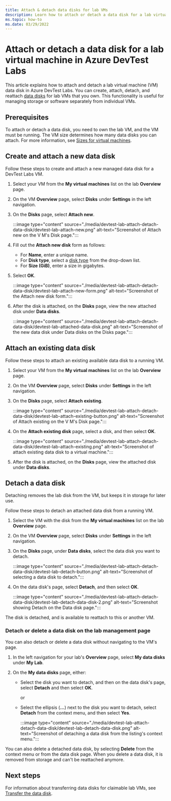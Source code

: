 ```yaml
---
title: Attach & detach data disks for lab VMs
description: Learn how to attach or detach a data disk for a lab virtual machine in Azure DevTest Labs.
ms.topic: how-to
ms.date: 03/29/2022
---
```


# Attach or detach a data disk for a lab virtual machine in Azure DevTest Labs

This article explains how to attach and detach a lab virtual machine (VM) data disk in Azure DevTest Labs. You can create, attach, detach, and reattach [data disks](/azure/virtual-machines/managed-disks-overview) for lab VMs that you own. This functionality is useful for managing storage or software separately from individual VMs.

## Prerequisites

To attach or detach a data disk, you need to own the lab VM, and the VM must be running. The VM size determines how many data disks you can attach. For more information, see [Sizes for virtual machines](/azure/virtual-machines/sizes).

## Create and attach a new data disk

Follow these steps to create and attach a new managed data disk for a DevTest Labs VM.

1. Select your VM from the **My virtual machines** list on the lab **Overview** page.

1. On the VM **Overview** page, select **Disks** under **Settings** in the left navigation.
 
1. On the **Disks** page, select **Attach new**.

   :::image type="content" source="./media/devtest-lab-attach-detach-data-disk/devtest-lab-attach-new.png" alt-text="Screenshot of Attach new on the V M's Disk page.":::

1. Fill out the **Attach new disk** form as follows:

   - For **Name**, enter a unique name.
   - For **Disk type**, select a [disk type](/azure/virtual-machines/disks-types) from the drop-down list.
   - For **Size (GiB)**, enter a size in gigabytes.

1. Select **OK**.

    :::image type="content" source="./media/devtest-lab-attach-detach-data-disk/devtest-lab-attach-new-form.png" alt-text="Screenshot of the Attach new disk form.":::

1. After the disk is attached, on the **Disks** page, view the new attached disk under **Data disks**.

   :::image type="content" source="./media/devtest-lab-attach-detach-data-disk/devtest-lab-attached-data-disk.png" alt-text="Screenshot of the new data disk under Data disks on the Disks page.":::

## Attach an existing data disk

Follow these steps to attach an existing available data disk to a running VM.

1. Select your VM from the **My virtual machines** list on the lab **Overview** page.

1. On the VM **Overview** page, select **Disks** under **Settings** in the left navigation.
 
1. On the **Disks** page, select **Attach existing**.

   :::image type="content" source="./media/devtest-lab-attach-detach-data-disk/devtest-lab-attach-existing-button.png" alt-text="Screenshot of Attach existing on the V M's Disk page.":::

1. On the **Attach existing disk** page, select a disk, and then select **OK**.

   :::image type="content" source="./media/devtest-lab-attach-detach-data-disk/devtest-lab-attach-existing.png" alt-text="Screenshot of attach existing data disk to a virtual machine.":::

1. After the disk is attached, on the **Disks** page, view the attached disk under **Data disks**.

## Detach a data disk

Detaching removes the lab disk from the VM, but keeps it in storage for later use.

Follow these steps to detach an attached data disk from a running VM.

1. Select the VM with the disk from the **My virtual machines** list on the lab **Overview** page.

1. On the VM **Overview** page, select **Disks** under **Settings** in the left navigation.
 
1. On the **Disks** page, under **Data disks**, select the data disk you want to detach.

   :::image type="content" source="./media/devtest-lab-attach-detach-data-disk/devtest-lab-detach-button.png" alt-text="Screenshot of selecting a data disk to detach.":::

1. On the data disk's page, select **Detach**, and then select **OK**.

   :::image type="content" source="./media/devtest-lab-attach-detach-data-disk/devtest-lab-detach-data-disk-2.png" alt-text="Screenshot showing Detach on the Data disk page.":::

The disk is detached, and is available to reattach to this or another VM. 

### Detach or delete a data disk on the lab management page

You can also detach or delete a data disk without navigating to the VM's page.

1. In the left navigation for your lab's **Overview** page, select **My data disks** under **My Lab**.

1. On the **My data disks** page, either:

   - Select the disk you want to detach, and then on the data disk's page, select **Detach** and then select **OK**.

     or

   - Select the ellipsis (**...**) next to the disk you want to detach, select **Detach** from the context menu, and then select **Yes**.

     :::image type="content" source="./media/devtest-lab-attach-detach-data-disk/devtest-lab-detach-data-disk.png" alt-text="Screenshot of detaching a data disk from the listing's context menu.":::

You can also delete a detached data disk, by selecting **Delete** from the context menu or from the data disk page. When you delete a data disk, it is removed from storage and can't be reattached anymore.

## Next steps

For information about transferring data disks for claimable lab VMs, see [Transfer the data disk](devtest-lab-add-claimable-vm.md#transfer-the-data-disk).
